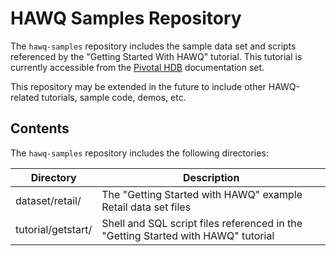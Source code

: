 # HAWQ Samples Repository

The `hawq-samples` repository includes the sample data set and scripts referenced by the "Getting Started With HAWQ" tutorial. This tutorial is currently accessible from the [Pivotal HDB](https://hdb.docs.pivotal.io/220/hawq/tutorial/overview.html) documentation set. 

This repository may be extended in the future to include other HAWQ-related tutorials, sample code, demos, etc.

## Contents

The `hawq-samples` repository includes the following directories:

|  Directory  | Description |
| ----------- | ----------- |
| dataset/retail/ | The "Getting Started with HAWQ" example Retail data set files |
| tutorial/getstart/| Shell and SQL script files referenced in the "Getting Started with HAWQ" tutorial |
